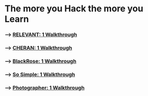 # The more you Hack the more you Learn</br>

### --> [**RELEVANT: 1 Walkthrough**](https://shubham-singh.medium.com/relevant-1-walkthrough-vulnhub-fbf0c490c56c)</br>

### --> [**CHERAN: 1 Walkthrough**](https://shubham-singh.medium.com/cheran-1-walkthrough-vulnhub-2922832eda4b)</br>

### --> [**BlackRose: 1 Walkthrough**](https://shubham-singh.medium.com/blackrose-1-walkthrough-vulnhub-b0517597e15cc)</br>

### --> [**So Simple: 1 Walkthrough**](https://shubham-singh.medium.com/so-simple-1-vulnhub-walkthrough-184cd19cd788)</br>

### --> [**Photographer: 1 Walkthrough**](https://shubham-singh.medium.com/photographer-1-vulnhub-walkthrough-e7c1f3a5dde7)</br>
